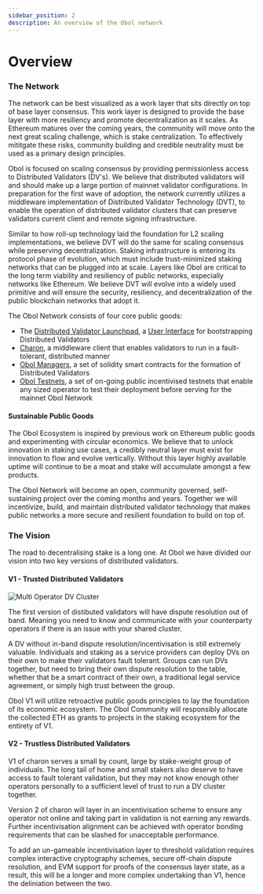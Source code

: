 ```yaml
---
sidebar_position: 2
description: An overview of the Obol network
---
```


# Overview

### The Network

The network can be best visualized as a work layer that sits directly on top of base layer consensus. This work layer is designed to provide the base layer with more resiliency and promote decentralization as it scales. As Ethereum matures over the coming years, the community will move onto the next great scaling challenge, which is stake centralization. To effectively mititgate these risks, community building and credible neutrality must be used as a primary design principles.

Obol is focused on scaling consensus by providing permissionless access to Distributed Validators (DV's). We believe that distributed validators will and should make up a large portion of mainnet validator configurations. In preparation for the first wave of adoption, the network currently utilizes a middleware implementation of Distributed Validator Technology (DVT), to enable the operation of distributed validator clusters that can preserve validators current client and remote signing infrastructure.

Similar to how roll-up technology laid the foundation for L2 scaling implementations, we believe DVT will do the same for scaling consensus while preserving decentralization. Staking infrastructure is entering its protocol phase of evolution, which must include trust-minimized staking networks that can be plugged into at scale. Layers like Obol are critical to the long term viability and resiliency of public networks, especially networks like Ethereum. We believe DVT will evolve into a widely used primitive and will ensure the security, resiliency, and decentralization of the public blockchain networks that adopt it.

The Obol Network consists of four core public goods:

* The [Distributed Validator Launchpad](https://github.com/ObolNetwork/obol-docs/blob/main/versioned_docs/version-v0.13.0/dvl/intro/README.md), a [User Interface](https://bia.launchpad.obol.tech/) for bootstrapping Distributed Validators
* [Charon](https://github.com/ObolNetwork/obol-docs/blob/main/versioned_docs/version-v0.13.0/charon/intro/README.md), a middleware client that enables validators to run in a fault-tolerant, distributed manner
* [Obol Managers](../sc/01_introducing-obol-managers.md), a set of solidity smart contracts for the formation of Distributed Validators
* [Obol Testnets](../testnet.md), a set of on-going public incentivised testnets that enable any sized operator to test their deployment before serving for the mainnet Obol Network

#### Sustainable Public Goods

The Obol Ecosystem is inspired by previous work on Ethereum public goods and experimenting with circular economics. We believe that to unlock innovation in staking use cases, a credibly neutral layer must exist for innovation to flow and evolve vertically. Without this layer highly available uptime will continue to be a moat and stake will accumulate amongst a few products.

The Obol Network will become an open, community governed, self-sustaining project over the coming months and years. Together we will incentivize, build, and maintain distributed validator technology that makes public networks a more secure and resilient foundation to build on top of.

### The Vision

The road to decentralising stake is a long one. At Obol we have divided our vision into two key versions of distributed validators.

#### V1 - Trusted Distributed Validators

![Multi Operator DV Cluster](https://github.com/ObolNetwork/obol-docs/blob/main/img/MultiOperator7.png)

The first version of distibuted validators will have dispute resolution out of band. Meaning you need to know and communicate with your counterparty operators if there is an issue with your shared cluster.

A DV without in-band dispute resolution/incentivisation is still extremely valuable. Individuals and staking as a service providers can deploy DVs on their own to make their validators fault tolerant. Groups can run DVs together, but need to bring their own dispute resolution to the table, whether that be a smart contract of their own, a traditional legal service agreement, or simply high trust between the group.

Obol V1 will utilize retroactive public goods principles to lay the foundation of its economic ecosystem. The Obol Community will responsibly allocate the collected ETH as grants to projects in the staking ecosystem for the entirety of V1.

#### V2 - Trustless Distributed Validators

V1 of charon serves a small by count, large by stake-weight group of individuals. The long tail of home and small stakers also deserve to have access to fault tolerant validation, but they may not know enough other operators personally to a sufficient level of trust to run a DV cluster together.

Version 2 of charon will layer in an incentivisation scheme to ensure any operator not online and taking part in validation is not earning any rewards. Further incentivisation alignment can be achieved with operator bonding requirements that can be slashed for unacceptable performance.

To add an un-gameable incentivisation layer to threshold validation requires complex interactive cryptography schemes, secure off-chain dispute resolution, and EVM support for proofs of the consensus layer state, as a result, this will be a longer and more complex undertaking than V1, hence the deliniation between the two.
